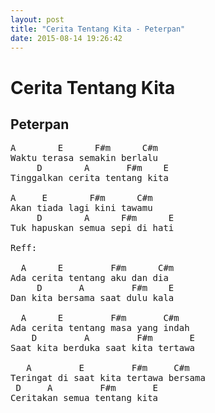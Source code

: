 ```yaml
---
layout: post
title: "Cerita Tentang Kita - Peterpan"
date: 2015-08-14 19:26:42
---
```


Cerita Tentang Kita
===================
## Peterpan

<style>
    span.chord{
        color: #ff0000;
    }
</style>

<pre>
A        E      F#m      C#m
Waktu terasa semakin berlalu
     D        A       F#m    E
Tinggalkan cerita tentang kita

A     E        F#m      C#m
Akan tiada lagi kini tawamu
     D        A      F#m      E
Tuk hapuskan semua sepi di hati

Reff:

  A      E         F#m      C#m
Ada cerita tentang aku dan dia
     D       A         F#m    E
Dan kita bersama saat dulu kala

  A      E         F#m       C#m
Ada cerita tentang masa yang indah
    D         A         F#m       E
Saat kita berduka saat kita tertawa

   A         E         F#m     C#m
Teringat di saat kita tertawa bersama
 D     A         F#m       E
Ceritakan semua tentang kita
</pre>
